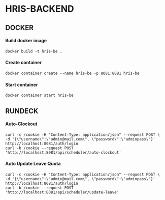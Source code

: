 # HRIS-BACKEND

## DOCKER
#### Build docker image
    docker build -t hris-be .

#### Create container
    docker container create --name hris-be -p 8081:8081 hris-be
    
#### Start container
    docker container start hris-be
    
    
## RUNDECK

#### Auto-Clockout
    curl -c /cookie -H "Content-Type: application/json" --request POST \   -d '{\"username\":\"admin@mail.com\", \"password\":\"adminpass\"}' http://localhost:8081/auth/login
    curl -b /cookie --request POST 'http://localhost:8081/api/scheduler/auto-clockout'
    
#### Auto Update Leave Quota
    curl -c /cookie -H "Content-Type: application/json" --request POST \   -d '{\"username\":\"admin@mail.com\", \"password\":\"adminpass\"}' http://localhost:8081/auth/login
    curl -b /cookie --request POST 'http://localhost:8081/api/scheduler/update-leave'